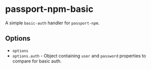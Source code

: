 # passport-npm-basic

A simple `basic-auth` handler for `passport-npm`.

## Options

- `options`
-   `options.auth` - Object containing `user` and `password` properties to
    compare for basic auth.


